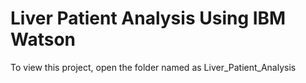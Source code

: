# Liver Patient Analysis Using IBM Watson
 To view this project, open the folder named as Liver_Patient_Analysis
